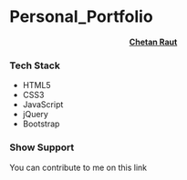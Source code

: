 # Personal_Portfolio


<div style="text-align: center;">
<a href="https://github.com/Chetan-Raut/Chetan_Portfolio/"><strong>Chetan Raut</strong></a>
</div>


<h3>Tech Stack </h3>

<ul>
<li> HTML5 </li>
<li> CSS3 </li>
<li> JavaScript </li>
<li> jQuery </li>
<li> Bootstrap </li>
</ul>

<h3> Show Support </h3>

<p> You can contribute to me on this link </p>
<a href="https://www.buymeacoffee.com/chetanraut"> <img src="/storage/emulated/0/Download/Buymeacoffee.svg" alt="Buy Me A Coffee" height= "60px" width= "215px" ></a>
